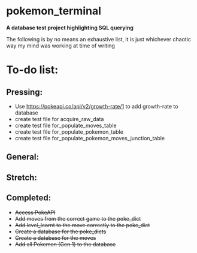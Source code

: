 # pokemon_terminal
**A database test project highlighting SQL querying**

The following is by no means an exhaustive list, it is just whichever chaotic way my mind was working at time of writing

# To-do list:
## Pressing:
- Use https://pokeapi.co/api/v2/growth-rate/1 to add growth-rate to database
- create test file for acquire_raw_data
- create test file for_populate_moves_table
- create test file for_populate_pokemon_table
- create test file for_populate_pokemon_moves_junction_table

## General:

## Stretch:

## Completed:
- ~~Access PokeAPI~~
- ~~Add moves from the correct game to the poke_dict~~
- ~~Add level_learnt to the move correctly to the poke_dict~~
- ~~Create a database for the poke_dicts~~
- ~~Create a database for the moves~~
- ~~Add all Pokemon (Gen 1) to the database~~
